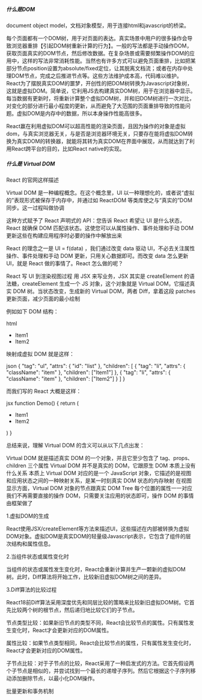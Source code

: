 ##### 什么是DOM

document object model，文档对象模型，用于连接html和javascript的桥梁。

每个页面都有一个DOM树，用于对页面的表达。真实场景中用户的很多操作会导致浏览器重排【引起DOM树重新计算的行为】。一般的写法都是手动操作DOM，获取页面真实的DOM节点，然后修改数据。在复杂场景或需要频繁操作DOM的应用中，这样的写法非常消耗性能。当然也有许多方式可以避免页面重排，比如把某部分节点position设置为absolute/fixed定位，让其脱离文档流；或者在内存中处理DOM节点，完成之后推进节点等。这些方法维护成本高，代码难以维护。React为了摆脱真实DOM的噩梦，开创性的把DOM树转换为Javascript对象树，这就是虚拟DOM。简单说，它利用JS去构建真实DOM树，用于在浏览器中显示。每当数据有更新时，将重新计算整个虚拟DOM树，并和旧DOM树进行一次对比，对变化的部分进行最小程度的更新，从而避免了大范围的页面重排导致的性能问题。虚拟DOM是内存中的数据，所以本身操作性能高很多。

React赢在利用虚拟DOM可以超高性能的渲染页面，且因为操作的对象是虚拟dom，与真实浏览器无关，与是否是浏览器环境无关，只要存在能将虚拟DOM转换为真实DOM的转换器，就能将其转为真实DOM在界面中展现，从而就达到了利用React跨平台的目的，比如React native的实现。

##### 什么是 Virtual DOM

React 的官网这样描述

Virtual DOM 是一种编程概念。在这个概念里，UI 以一种理想化的，或者说“虚拟的”表现形式被保存于内存中，并通过如 ReactDOM 等类库使之与“真实的”DOM 同步。这一过程叫做协调

这种方式赋予了 React 声明式的 API：您告诉 React 希望让 UI 是什么状态，React 就确保 DOM 匹配该状态。这使您可以从属性操作、事件处理和手动 DOM 更新这些在构建应用程序时必要的操作中解放出来

React 的理念之一是 UI = f(data) ，我们通过改变 data 驱动 UI，不必去关注属性操作、事件处理和手动 DOM 更新，只用关心数据即可。而改变 data 怎么更新 UI，就是 React 做的事情了。React 怎么做的呢？

React 写 UI 到渲染视图过程
用 JSX 来写业务，JSX 其实是 createElement 的语法糖，createElement 生成一个 JS 对象，这个对象就是 Virtual DOM，它描述真实 DOM 树。当状态改变，生成新的 Virtual DOM，两者 Diff，拿着这段 patches 更新页面，减少页面的最小绘制

例如如下 DOM 结构：

html

<ul id="list">
    <li class="item">Item1</li>
    <li class="item">Item2</li>
</ul>

映射成虚拟 DOM 就是这样：

json
{
"tag": "ul",
"attrs": {
"id": "list"
},
"children": [
{
"tag": "li",
"attrs": { "className": "item" },
"children": ["Item1"]
},
{
"tag": "li",
"attrs": { "className": "item" },
"children": ["Item2"]
}
]
}

而我们写的 React 大概是这样：

jsx
function Demo() {
return (
<ul id="list">
<li className="item">Item1</li>
<li className="item">Item2</li>
</ul>
)
}

总结来说，理解 Virtual DOM 的含义可以从以下几点出发：

Virtual DOM 就是描述真实 DOM 的一个对象，并且它至少包含了 tag、props、children 三个属性
Virtual DOM 并不是真实的 DOM，它跟原生 DOM 本质上没有什么关系
本质上 Virtual DOM 对应的是一个 JavaScript 对象，它描述的是视图和应用状态之间的一种映射关系，是某一时刻真实 DOM 状态的内存映射
在视图显示方面，Virtual DOM 对象的节点跟真实 DOM Tree 每个位置的属性一一对应
我们不再需要直接的操作 DOM，只需要关注应用的状态即可，操作 DOM 的事情由框架做了

1.虚拟DOM的生成

React使用JSX/createElement等方法来描述UI，这些描述在内部被转换为虚拟DOM对象。虚拟DOM是真实DOM的轻量级Javascript表示，它包含了组件的层次结构和属性信息。

2.当组件状态或属性变化时

当组件的状态或属性发生变化时，React会重新计算并生产一颗新的虚拟DOM树。此时，Diff算法将开始工作，比较新旧虚拟DOM树之间的差异。

3.Diff算法的比较过程

React18前Diff算法采用深度优先和同层比较的策略来比较新旧虚拟DOM树。它首先比较两个树的根节点，然后递归地比较它们的子节点。

节点类型比较：如果新旧节点的类型不同，React会比较节点的属性。只有属性发生变化时，React才会更新对应的DOM属性。

属性比较：如果节点类型相同，React会比较节点的属性，只有属性发生变化时，React才会更新对应的DOM属性。

子节点比较：对于子节点的比较，React采用了一种启发式的方法。它首先假设两个子节点是相似的，并尝试找到一个最长的递增子序列。然后它根据这个子序列移动添加删除节点，以最小化DOM操作。

批量更新和事务机制
